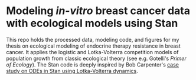 # Modeling _in-vitro_ breast cancer data with ecological models using Stan

This repo holds the processed data, modeling code, and figures for my thesis on ecological modeling of endocrine therapy resistance in breast cancer. It applies the logistic and Lotka-Volterra competition models of population growth from classic ecological theory (see e.g. Gotelli's _Primer of Ecology_). The Stan code is deeply inspired by Bob Carpenter's [case study on ODEs in Stan using Lotka-Volterra dynamics](https://mc-stan.org/users/documentation/case-studies/lotka-volterra-predator-prey.html#coding-the-model-stan-program).
